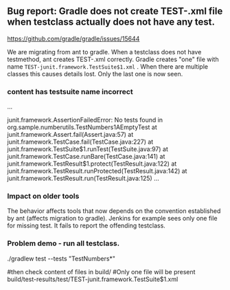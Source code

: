 ## Bug report: Gradle  does not create TEST-<testclassname>.xml file  when testclass actually does not have any test. 
https://github.com/gradle/gradle/issues/15644
  
We are migrating from ant to gradle.  When a testclass does not have testmethod, ant creates TEST-<testclass>.xml correctly.
Gradle creates "one" file with name `TEST-junit.framework.TestSuite$1.xml` . When there are multiple classes this causes details lost. Only the last one is now seen.  
  
### content has testsuite name incorrect
...
<?xml version="1.0" encoding="UTF-8"?>
<testsuite name="junit.framework.TestSuite$1" tests="3" skipped="0" failures="3" errors="0" timestamp="2020-12-23T03:58:13" hostname="INH-JNAMBOOD-LT" time="0.01">
  <properties/>
  <testcase name="warning" classname="junit.framework.TestSuite$1" time="0.002">
    <failure message="junit.framework.AssertionFailedError: No tests found in org.sample.numberutils.TestNumbers1AEmptyTest" type="junit.framework.AssertionFailedError">junit.framework.AssertionFailedError: No tests found in org.sample.numberutils.TestNumbers1AEmptyTest
        at junit.framework.Assert.fail(Assert.java:57)
        at junit.framework.TestCase.fail(TestCase.java:227)
        at junit.framework.TestSuite$1.runTest(TestSuite.java:97)
        at junit.framework.TestCase.runBare(TestCase.java:141)
        at junit.framework.TestResult$1.protect(TestResult.java:122)
        at junit.framework.TestResult.runProtected(TestResult.java:142)
        at junit.framework.TestResult.run(TestResult.java:125)
...		

### Impact on older tools
The behavior affects tools that now depends on the convention established by ant  (affects migration to gradle). Jenkins for example sees only one file for missing test. It fails to report the offending testclass.

### Problem demo - run all testclass.
./gradlew test --tests "TestNumbers*"


#then check content of files in build/
#Only one file will be present
build/test-results/test/TEST-junit.framework.TestSuite$1.xml



